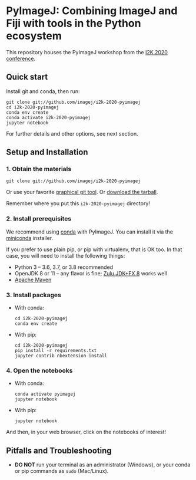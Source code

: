 # PyImageJ: Combining ImageJ and Fiji with tools in the Python ecosystem

This repository houses the PyImageJ workshop from the [I2K 2020
conference](https://www.janelia.org/you-janelia/conferences/from-images-to-knowledge-with-imagej-friends).

## Quick start

Install git and conda, then run:

```
git clone git://github.com/imagej/i2k-2020-pyimagej
cd i2k-2020-pyimagej
conda env create
conda activate i2k-2020-pyimagej
jupyter notebook
```

For further details and other options, see next section.

## Setup and Installation

### 1. Obtain the materials

```
git clone git://github.com/imagej/i2k-2020-pyimagej
```

Or use your favorite [graphical git tool](https://git-scm.com/downloads/guis).
Or [download the tarball](https://github.com/imagej/i2k-2020-pyimagej/archive/main.zip).

Remember where you put this `i2k-2020-pyimagej` directory!

### 2. Install prerequisites

We recommend using [conda](https://conda.io) with PyImageJ. You can install it
via the [miniconda](https://docs.conda.io/en/latest/miniconda.html) installer.

If you prefer to use plain pip, or pip with virtualenv, that is OK too.
In that case, you will need to install the following things:

* Python 3 – 3.6, 3.7, or 3.8 recommended
* OpenJDK 8 or 11 – any flavor is fine;
  [Zulu JDK+FX 8](https://www.azul.com/downloads/zulu-community/?version=java-8-lts&package=jdk-fx)
  works well
* [Apache Maven](https://maven.apache.org/)

### 3. Install packages

* With conda:
  ```
  cd i2k-2020-pyimagej
  conda env create
  ```

* With pip:
  ```
  cd i2k-2020-pyimagej
  pip install -r requirements.txt
  jupyter contrib nbextension install
  ```

### 4. Open the notebooks

* With conda:
  ```
  conda activate pyimagej
  jupyter notebook
  ```
* With pip:
  ```
  jupyter notebook
  ```

And then, in your web browser, click on the notebooks of interest!

## Pitfalls and Troubleshooting

* **DO NOT** run your terminal as an administrator (Windows),
  or your conda or pip commands as `sudo` (Mac/Linux).
